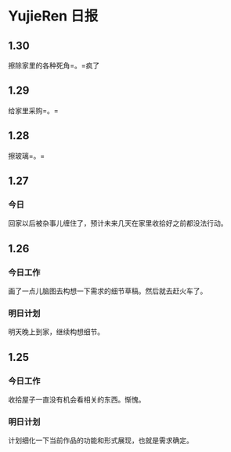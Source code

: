 # YujieRen 日报

## 1.30

擦除家里的各种死角=。=疯了

## 1.29

给家里采购=。=

## 1.28

擦玻璃=。=

## 1.27

### 今日

回家以后被杂事儿缠住了，预计未来几天在家里收拾好之前都没法行动。

## 1.26

### 今日工作

画了一点儿脑图去构想一下需求的细节草稿。然后就去赶火车了。

### 明日计划

明天晚上到家，继续构想细节。

## 1.25

### 今日工作

收拾屋子一直没有机会看相关的东西。惭愧。

### 明日计划

计划细化一下当前作品的功能和形式展现，也就是需求确定。

